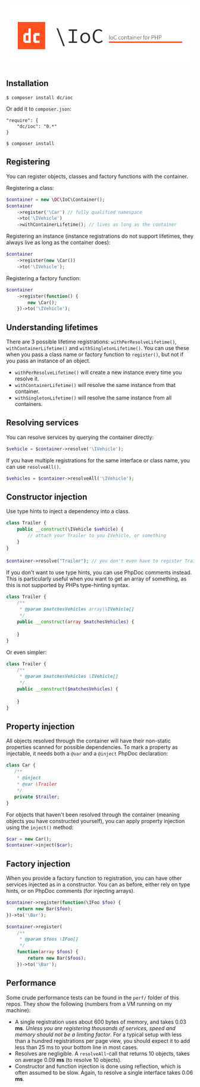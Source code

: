 ![DC\IoC - IoC container for PHP](logo.png)

## Installation

```
$ composer install dc/ioc
```

Or add it to `composer.json`:

```
"require": {
	"dc/ioc": "0.*"
}
```

```
$ composer install
```

## Registering

You can register objects, classes and factory functions with the container.

Registering a class:

```php
$container = new \DC\IoC\Container();
$container
	->register('\Car') // fully qualified namespace
    ->to('\IVehicle')
    ->withContainerLifetime(); // lives as long as the container
```

Registering an instance (instance registrations do not support lifetimes, they always live as long as the container does):

```php
$container
	->register(new \Car())
	->to('\IVehicle');
```

Registering a factory function:

```php
$container
	->register(function() {
		new \Car();
	})->to('\IVehicle');
```

## Understanding lifetimes

There are 3 possible lifetime registrations: `withPerResolveLifetime()`, `withContainerLifetime()` and `withSingletonLifetime()`. You can use these when you pass a class name or factory function to `register()`, but not if you pass an instance of an object.

- `withPerResolveLifetime()` will create a new instance every time you resolve it.
- `withContainerLifetime()` will resolve the same instance from that container.
- `withSingletonLifetime()` will resolve the same instance from all containers.

## Resolving services

You can resolve services by querying the container directly:

```php
$vehicle = $container->resolve('\IVehicle');
```

If you have multiple registrations for the same interface or class name, you can use `resolveAll()`.

```php
$vehicles = $container->resolveAll('\IVehicle');
```

## Constructor injection

Use type hints to inject a dependency into a class.

```php
class Trailer {
	public __construct(\IVehicle $vehicle) {
		// attach your Trailer to you IVehicle, or something
	}
}

$container->resolve("Trailer"); // you don't even have to register Trailer
```

If you don't want to use type hints, you can use PhpDoc comments instead. This is particularly useful when you want to get an array of something, as this is not supported by PHPs type-hinting syntax.

```php
class Trailer {
    /**
     * @param $matchesVehicles array|\IVehicle[]
     */
	public __construct(array $matchesVehicles) {

	}
}
```

Or even simpler:

```php
class Trailer {
    /**
     * @param $matchesVehicles \IVehicle[]
     */
	public __construct($matchesVehicles) {

	}
}
```

## Property injection

All objects resolved through the container will have their non-static properties scanned for possible dependencies. To mark a property as injectable, it needs both a `@var` and a `@inject` PhpDoc declaration:

```php
class Car {
   /**
    * @inject
    * @var \Trailer
    */
   private $trailer;
}
```

For objects that haven't been resolved through the container (meaning objects you have constructed yourself), you can apply property injection using the `inject()` method:

```php
$car = new Car();
$container->inject($car);
``` 

## Factory injection

When you provide a factory function to registration, you can have other services injected as in a constructor. You can as before, either rely on type hints, or on PhpDoc comments (for injecting arrays).

```php
$container->register(function(\IFoo $foo) {
    return new Bar($foo);
})->to('\Bar');
```

```php
$container->register(
	/**
     * @param $foos \IFoo[]
     */
	function(array $foos) {
		return new Bar($foos);
	})->to('\Bar');
```

## Performance

Some crude performance tests can be found in the `perf/` folder of this repos. They show the following (numbers from a VM running on my machine):

- A single registration uses about 600 bytes of memory, and takes 0.03 **ms**. *Unless you are registering thousands of services, speed and memory should not be a limiting factor*. For a typical setup with less than a hundred registrations per page view, you should expect it to add less than 25 ms to your bottom line in most cases.
- Resolves are negligible. A `resolveAll`-call that returns 10 objects, takes on average 0.09 **ms** (to resolve 10 objects).
- Constructor and function injection is done using reflection, which is often assumed to be slow. Again, to resolve a single interface takes 0.06 **ms**.